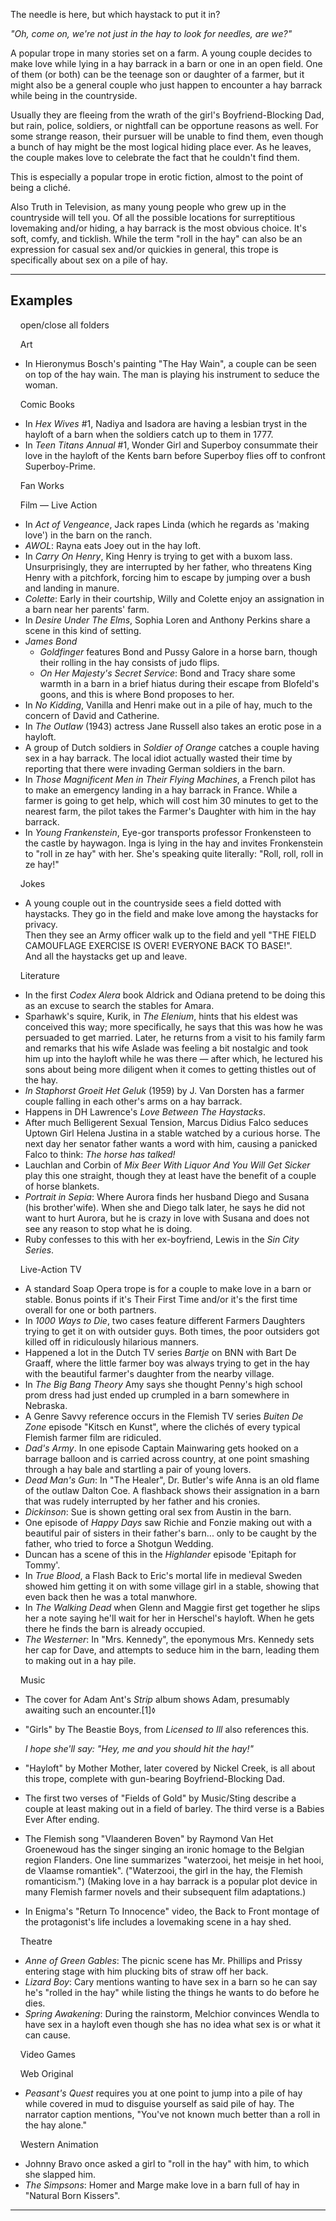 The needle is here, but which haystack to put it in?

_"Oh, come on, we're not just in the hay to look for needles, are we?"_

A popular trope in many stories set on a farm. A young couple decides to make love while lying in a hay barrack in a barn or one in an open field. One of them (or both) can be the teenage son or daughter of a farmer, but it might also be a general couple who just happen to encounter a hay barrack while being in the countryside.

Usually they are fleeing from the wrath of the girl's Boyfriend-Blocking Dad, but rain, police, soldiers, or nightfall can be opportune reasons as well. For some strange reason, their pursuer will be unable to find them, even though a bunch of hay might be the most logical hiding place ever. As he leaves, the couple makes love to celebrate the fact that he couldn't find them.

This is especially a popular trope in erotic fiction, almost to the point of being a cliché.

Also Truth in Television, as many young people who grew up in the countryside will tell you. Of all the possible locations for surreptitious lovemaking and/or hiding, a hay barrack is the most obvious choice. It's soft, comfy, and ticklish. While the term "roll in the hay" can also be an expression for casual sex and/or quickies in general, this trope is specifically about sex on a pile of hay.

___

## Examples

    open/close all folders 

    Art 

-   In Hieronymus Bosch's painting "The Hay Wain", a couple can be seen on top of the hay wain. The man is playing his instrument to seduce the woman.

    Comic Books 

-   In _Hex Wives_ #1, Nadiya and Isadora are having a lesbian tryst in the hayloft of a barn when the soldiers catch up to them in 1777.
-   In _Teen Titans Annual_ #1, Wonder Girl and Superboy consummate their love in the hayloft of the Kents barn before Superboy flies off to confront Superboy-Prime.

    Fan Works 

    Film — Live Action 

-   In _Act of Vengeance_, Jack rapes Linda (which he regards as 'making love') in the barn on the ranch.
-   _AWOL_: Rayna eats Joey out in the hay loft.
-   In _Carry On Henry_, King Henry is trying to get with a buxom lass. Unsurprisingly, they are interrupted by her father, who threatens King Henry with a pitchfork, forcing him to escape by jumping over a bush and landing in manure.
-   _Colette_: Early in their courtship, Willy and Colette enjoy an assignation in a barn near her parents' farm.
-   In _Desire Under The Elms_, Sophia Loren and Anthony Perkins share a scene in this kind of setting.
-   _James Bond_
    -   _Goldfinger_ features Bond and Pussy Galore in a horse barn, though their rolling in the hay consists of judo flips.
    -   _On Her Majesty's Secret Service_: Bond and Tracy share some warmth in a barn in a brief hiatus during their escape from Blofeld's goons, and this is where Bond proposes to her.
-   In _No Kidding_, Vanilla and Henri make out in a pile of hay, much to the concern of David and Catherine.
-   In _The Outlaw_ (1943) actress Jane Russell also takes an erotic pose in a hayloft.
-   A group of Dutch soldiers in _Soldier of Orange_ catches a couple having sex in a hay barrack. The local idiot actually wasted their time by reporting that there were invading German soldiers in the barn.
-   In _Those Magnificent Men in Their Flying Machines_, a French pilot has to make an emergency landing in a hay barrack in France. While a farmer is going to get help, which will cost him 30 minutes to get to the nearest farm, the pilot takes the Farmer's Daughter with him in the hay barrack.
-   In _Young Frankenstein_, Eye-gor transports professor Fronkensteen to the castle by haywagon. Inga is lying in the hay and invites Fronkenstein to "roll in ze hay" with her. She's speaking quite literally: "Roll, roll, roll in ze hay!"

    Jokes 

-   A young couple out in the countryside sees a field dotted with haystacks. They go in the field and make love among the haystacks for privacy.  
    Then they see an Army officer walk up to the field and yell "THE FIELD CAMOUFLAGE EXERCISE IS OVER! EVERYONE BACK TO BASE!".  
    And all the haystacks get up and leave.

    Literature 

-   In the first _Codex Alera_ book Aldrick and Odiana pretend to be doing this as an excuse to search the stables for Amara.
-   Sparhawk's squire, Kurik, in _The Elenium_, hints that his eldest was conceived this way; more specifically, he says that this was how he was persuaded to get married. Later, he returns from a visit to his family farm and remarks that his wife Aslade was feeling a bit nostalgic and took him up into the hayloft while he was there — after which, he lectured his sons about being more diligent when it comes to getting thistles out of the hay.
-   _In Staphorst Groeit Het Geluk_ (1959) by J. Van Dorsten has a farmer couple falling in each other's arms on a hay barrack.
-   Happens in DH Lawrence's _Love Between The Haystacks_.
-   After much Belligerent Sexual Tension, Marcus Didius Falco seduces Uptown Girl Helena Justina in a stable watched by a curious horse. The next day her senator father wants a word with him, causing a panicked Falco to think: _The horse has talked!_
-   Lauchlan and Corbin of _Mix Beer With Liquor And You Will Get Sicker_ play this one straight, though they at least have the benefit of a couple of horse blankets.
-   _Portrait in Sepia_: Where Aurora finds her husband Diego and Susana (his brother'wife). When she and Diego talk later, he says he did not want to hurt Aurora, but he is crazy in love with Susana and does not see any reason to stop what he is doing.
-   Ruby confesses to this with her ex-boyfriend, Lewis in the _Sin City Series_.

    Live-Action TV 

-   A standard Soap Opera trope is for a couple to make love in a barn or stable. Bonus points if it's Their First Time and/or it's the first time overall for one or both partners.
-   In _1000 Ways to Die_, two cases feature different Farmers Daughters trying to get it on with outsider guys. Both times, the poor outsiders got killed off in ridiculously hilarious manners.
-   Happened a lot in the Dutch TV series _Bartje_ on BNN with Bart De Graaff, where the little farmer boy was always trying to get in the hay with the beautiful farmer's daughter from the nearby village.
-   In _The Big Bang Theory_ Amy says she thought Penny's high school prom dress had just ended up crumpled in a barn somewhere in Nebraska.
-   A Genre Savvy reference occurs in the Flemish TV series _Buiten De Zone_ episode "Kitsch en Kunst", where the clichés of every typical Flemish farmer film are ridiculed.
-   _Dad's Army_. In one episode Captain Mainwaring gets hooked on a barrage balloon and is carried across country, at one point smashing through a hay bale and startling a pair of young lovers.
-   _Dead Man's Gun_: In "The Healer", Dr. Butler's wife Anna is an old flame of the outlaw Dalton Coe. A flashback shows their assignation in a barn that was rudely interrupted by her father and his cronies.
-   _Dickinson_: Sue is shown getting oral sex from Austin in the barn.
-   One episode of _Happy Days_ saw Richie and Fonzie making out with a beautiful pair of sisters in their father's barn... only to be caught by the father, who tried to force a Shotgun Wedding.
-   Duncan has a scene of this in the _Highlander_ episode 'Epitaph for Tommy'.
-   In _True Blood_, a Flash Back to Eric's mortal life in medieval Sweden showed him getting it on with some village girl in a stable, showing that even back then he was a total manwhore.
-   In _The Walking Dead_ when Glenn and Maggie first get together he slips her a note saying he'll wait for her in Herschel's hayloft. When he gets there he finds the barn is already occupied.
-   _The Westerner_: In "Mrs. Kennedy", the eponymous Mrs. Kennedy sets her cap for Dave, and attempts to seduce him in the barn, leading them to making out in a hay pile.

    Music 

-   The cover for Adam Ant's _Strip_ album shows Adam, presumably awaiting such an encounter.\[1\]<small>◊</small>
-   "Girls" by The Beastie Boys, from _Licensed to Ill_ also references this.
    
    _I hope she'll say: "Hey, me and you should hit the hay!"_
    
-   "Hayloft" by Mother Mother, later covered by Nickel Creek, is all about this trope, complete with gun-bearing Boyfriend-Blocking Dad.
-   The first two verses of "Fields of Gold" by Music/Sting describe a couple at least making out in a field of barley. The third verse is a Babies Ever After ending.
-   The Flemish song "Vlaanderen Boven" by Raymond Van Het Groenewoud has the singer singing an ironic homage to the Belgian region Flanders. One line summarizes "waterzooi, het meisje in het hooi, de Vlaamse romantiek". ("Waterzooi, the girl in the hay, the Flemish romanticism.") (Making love in a hay barrack is a popular plot device in many Flemish farmer novels and their subsequent film adaptations.)
-   In Enigma's "Return To Innocence" video, the Back to Front montage of the protagonist's life includes a lovemaking scene in a hay shed.

    Theatre 

-   _Anne of Green Gables_: The picnic scene has Mr. Phillips and Prissy entering stage with him plucking bits of straw off her back.
-   _Lizard Boy_: Cary mentions wanting to have sex in a barn so he can say he's "rolled in the hay" while listing the things he wants to do before he dies.
-   _Spring Awakening_: During the rainstorm, Melchior convinces Wendla to have sex in a hayloft even though she has no idea what sex is or what it can cause.

    Video Games 

    Web Original 

-   _Peasant's Quest_ requires you at one point to jump into a pile of hay while covered in mud to disguise yourself as said pile of hay. The narrator caption mentions, "You've not known much better than a roll in the hay alone."

    Western Animation 

-   Johnny Bravo once asked a girl to "roll in the hay" with him, to which she slapped him.
-   _The Simpsons_: Homer and Marge make love in a barn full of hay in "Natural Born Kissers".

___